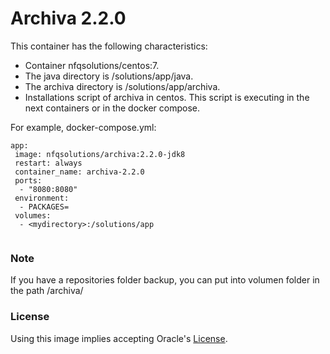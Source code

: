 # Archiva 2.2.0

This container has the following characteristics:
- Container nfqsolutions/centos:7.
- The java directory is /solutions/app/java.
- The archiva directory is /solutions/app/archiva.
- Installations script of archiva in centos. This script is executing in the next containers or in the docker compose.

For example, docker-compose.yml:
```
app:
 image: nfqsolutions/archiva:2.2.0-jdk8
 restart: always
 container_name: archiva-2.2.0
 ports:
  - "8080:8080"
 environment:
  - PACKAGES=
 volumes:
  - <mydirectory>:/solutions/app
 
```


### Note

If you have a repositories folder backup, you can put into volumen folder in the path <mydirectory>/archiva/


### License

Using this image implies accepting Oracle's [License](http://www.oracle.com/technetwork/java/javase/terms/license/index.html).